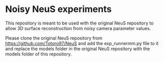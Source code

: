 # Noisy NeuS experiments

This repository is meant to be used with the original NeuS repository to allow 3D surface reconstruction from noisy camera parameter values.

Please clone the original NeuS repository from https://github.com/Totoro97/NeuS and add the exp_runnermm.py file to it and replace the models folder in the original NeuS repository with the models folder of this repository.
